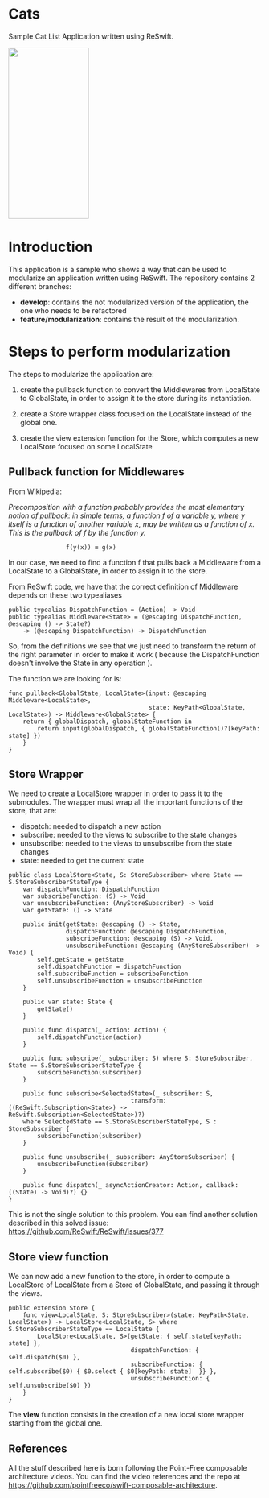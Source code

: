 # Cats
Sample Cat List Application written using ReSwift.

<img src="./.github/ezgif-5-1afad6a9df.gif" width="160" height="340" />

# Introduction

This application is a sample who shows a way that can be used to modularize an application written using ReSwift.
The repository contains 2 different branches:

* <b>develop</b>: contains the not modularized version of the application, the one who needs to be refactored
* <b>feature/modularization</b>: contains the result of the modularization.

# Steps to perform modularization

The steps to modularize the application are:

1. create the pullback function to convert the Middlewares from LocalState to GlobalState, in order to assign it to the store during its instantiation.

2. create a Store wrapper class focused on the LocalState instead of the global one.

3. create the view extension function for the Store, which computes a new LocalStore focused on some LocalState

## Pullback function for Middlewares

From Wikipedia:

<i>Precomposition with a function probably provides the most elementary notion of pullback: in simple terms, a function f of a variable y, where y itself is a function of another variable x, may be written as a function of x. This is the pullback of f by the function y.</i>

                    f(y(x)) ≡ g(x)

In our case, we need to find a function f that pulls back a Middleware from a LocalState to a GlobalState, in order to assign it to the store. 

From ReSwift code, we have that the correct definition of Middleware depends on these two typealiases

```
public typealias DispatchFunction = (Action) -> Void
public typealias Middleware<State> = (@escaping DispatchFunction, @escaping () -> State?)
    -> (@escaping DispatchFunction) -> DispatchFunction
```

So, from the definitions we see that we just need to transform the return of the right parameter in order to make it work ( because the DispatchFunction doesn't involve the State in any operation ). 

The function we are looking for is:

```
func pullback<GlobalState, LocalState>(input: @escaping Middleware<LocalState>,
                                       state: KeyPath<GlobalState, LocalState>) -> Middleware<GlobalState> {
    return { globalDispatch, globalStateFunction in
        return input(globalDispatch, { globalStateFunction()?[keyPath: state] })
    }
}
```
## Store Wrapper

We need to create a LocalStore wrapper in order to pass it to the submodules. The wrapper must wrap all the important functions of the store, that are:

* dispatch: needed to dispatch a new action
* subscribe: needed to the views to subscribe to the state changes
* unsubscribe: needed to the views to unsubscribe from the state changes
* state: needed to get the current state

```
public class LocalStore<State, S: StoreSubscriber> where State == S.StoreSubscriberStateType {
    var dispatchFunction: DispatchFunction
    var subscribeFunction: (S) -> Void
    var unsubscribeFunction: (AnyStoreSubscriber) -> Void
    var getState: () -> State
    
    public init(getState: @escaping () -> State,
                dispatchFunction: @escaping DispatchFunction,
                subscribeFunction: @escaping (S) -> Void,
                unsubscribeFunction: @escaping (AnyStoreSubscriber) -> Void) {
        self.getState = getState
        self.dispatchFunction = dispatchFunction
        self.subscribeFunction = subscribeFunction
        self.unsubscribeFunction = unsubscribeFunction
    }
    
    public var state: State {
        getState()
    }
    
    public func dispatch(_ action: Action) {
        self.dispatchFunction(action)
    }
    
    public func subscribe(_ subscriber: S) where S: StoreSubscriber, State == S.StoreSubscriberStateType {
        subscribeFunction(subscriber)
    }
    
    public func subscribe<SelectedState>(_ subscriber: S,
                                  transform: ((ReSwift.Subscription<State>) -> ReSwift.Subscription<SelectedState>)?)
    where SelectedState == S.StoreSubscriberStateType, S : StoreSubscriber {
        subscribeFunction(subscriber)
    }
    
    public func unsubscribe(_ subscriber: AnyStoreSubscriber) {
        unsubscribeFunction(subscriber)
    }
    
    public func dispatch(_ asyncActionCreator: Action, callback: ((State) -> Void)?) {}
}
```

This is not the single solution to this problem. You can find another solution described in this solved issue:
https://github.com/ReSwift/ReSwift/issues/377

## Store view function

We can now add a new function to the store, in order to compute a LocalStore of LocalState from a Store of GlobalState, and passing it through the views.

```
public extension Store {
    func view<LocalState, S: StoreSubscriber>(state: KeyPath<State, LocalState>) -> LocalStore<LocalState, S> where S.StoreSubscriberStateType == LocalState {
        LocalStore<LocalState, S>(getState: { self.state[keyPath: state] },
                                  dispatchFunction: { self.dispatch($0) },
                                  subscribeFunction: { self.subscribe($0) { $0.select { $0[keyPath: state]  }} },
                                  unsubscribeFunction: { self.unsubscribe($0) })
    }
}
```

The <b>view</b> function consists in the creation of a new local store wrapper starting from the global one. 

## References

All the stuff described here is born following the Point-Free composable architecture videos. You can find the video references and the repo at https://github.com/pointfreeco/swift-composable-architecture.